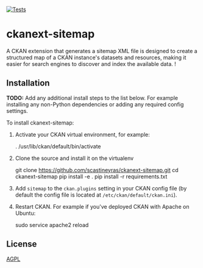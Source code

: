[![Tests](https://github.com/scastineyras/ckanext-sitemap/workflows/Tests/badge.svg?branch=main)](https://github.com/scastineyras/ckanext-sitemap/actions)

# ckanext-sitemap
A CKAN extension that generates a sitemap XML file is designed to create a structured map of a CKAN instance's datasets and resources, making it easier for search engines to discover and index the available data. !

## Installation

**TODO:** Add any additional install steps to the list below.
   For example installing any non-Python dependencies or adding any required
   config settings.

To install ckanext-sitemap:

1. Activate your CKAN virtual environment, for example:

     . /usr/lib/ckan/default/bin/activate

2. Clone the source and install it on the virtualenv

   git clone https://github.com/scastineyras/ckanext-sitemap.git
   cd ckanext-sitemap
   pip install -e .
	pip install -r requirements.txt

3. Add `sitemap` to the `ckan.plugins` setting in your CKAN
   config file (by default the config file is located at
   `/etc/ckan/default/ckan.ini`).

4. Restart CKAN. For example if you've deployed CKAN with Apache on Ubuntu:

     sudo service apache2 reload

## License

[AGPL](https://www.gnu.org/licenses/agpl-3.0.en.html)
